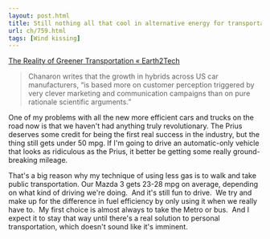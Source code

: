 ```yaml
---
layout: post.html
title: Still nothing all that cool in alternative energy for transportation
url: ch/759.html
tags: [Wind kissing]
---
```

[The Reality of Greener Transportation « Earth2Tech](http://earth2tech.com/2008/02/11/the-reality-of-greener-transportation/)

> Chanaron writes that the growth in hybrids across US car manufacturers, “is based more on customer perception triggered by very clever marketing and communication campaigns than on pure rationale scientific arguments.”

One of my problems with all the new more efficient cars and trucks on the road now is that we haven't had anything truly revolutionary. The Prius deserves some credit for being the first real success in the industry, but the thing still gets under 50 mpg. If I'm going to drive an automatic-only vehicle that looks as ridiculous as the Prius, it better be getting some really ground-breaking mileage.

That's a big reason why my technique of using less gas is to walk and take public transportation. Our Mazda 3 gets 23-28 mpg on average, depending on what kind of driving we're doing.  And it's still fun to drive.  We try and make up for the difference in fuel efficiency by only using it when we really have to.  My first choice is almost always to take the Metro or bus.  And I expect it to stay that way until there's a real solution to personal transportation, which doesn't sound like it's imminent.
